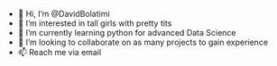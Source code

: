 - 👋 Hi, I’m @DavidBolatimi
- 👀 I’m interested in tall girls with pretty tits
- 🌱 I’m currently learning python for advanced Data Science
- 💞️ I’m looking to collaborate on as many projects to gain experience
- 📫 Reach me via email

<!---
DavidBolatimi/DavidBolatimi is a ✨ special ✨ repository because its `README.md` (this file) appears on your GitHub profile.
You can click the Preview link to take a look at your changes.
--->

